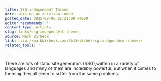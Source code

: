```yaml
---
title: SSG-independent Themes
date: 2015-08-06 20:21:00 +0000
posted_date: 2015-08-06 20:21:00 +0000
editor_recommends: ''
content_type: Article
slug: links/ssg-independent-themes
source: Mark Birbeck
link: http://markbirbeck.com/2015/08/06/ssg-independent-themes/
related_tools: ''

---
```

There are lots of static site generators (SSG),written in a variety of languages and many of them are incredibly powerful. But when it comes to theming they all seem to suffer from the same problems.



